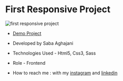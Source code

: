 # First Responsive Project
![first responsive project](https://github.com/Saba-Aghajani-developer/First-Responsive-Project/assets/135870519/503c7619-659b-4cc5-b747-2cf7edd8754b)

- [Demo Project](https://saba-aghajani-developer.github.io/First-Responsive-Project/)

- Developed by Saba Aghajani
  
- Technologies Used - Html5, Css3, Sass 

- Role - Frontend

- How to reach me : with my [instagram](https://instagram.com/saba_aghajani_web?igshid=ZGUzMzM3NWJiOQ==) and [linkedin](https://www.linkedin.com/in/saba-a-69b608208)
